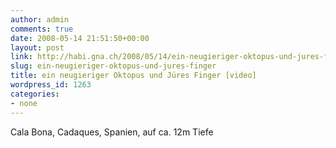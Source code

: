 ```yaml
---
author: admin
comments: true
date: 2008-05-14 21:51:50+00:00
layout: post
link: http://habi.gna.ch/2008/05/14/ein-neugieriger-oktopus-und-jures-finger/
slug: ein-neugieriger-oktopus-und-jures-finger
title: ein neugieriger Oktopus und Jüres Finger [video]
wordpress_id: 1263
categories:
- none
---
```


Cala Bona, Cadaques, Spanien, auf ca. 12m Tiefe
